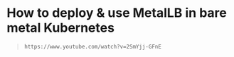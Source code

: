 # How to deploy & use MetalLB in bare metal Kubernetes

> `https://www.youtube.com/watch?v=2SmYjj-GFnE`

